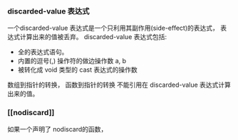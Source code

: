 ### discarded-value 表达式
一个discarded-value 表达式是一个只利用其副作用(side-effect)的表达式， 表达式计算出来的值被丢弃。
discarded-value 表达式包括:

 - 全的表达式语句。
 - 内置的逗号(,) 操作符的做边操作数 a, b 
 - 被转化成 void 类型的 cast 表达式的操作数

数组到指针的转换， 函数到指针的转换 不能引用在 discarded-value 表达式计算出来的值。

###  [[nodiscard]]
如果一个声明了 nodiscard的函数， 

<!--stackedit_data:
eyJoaXN0b3J5IjpbMTE2NDgzMTUyMywxODM3NDg0NzYwLDI5Nj
AyMTYzMF19
-->